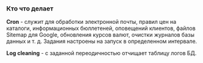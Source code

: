 ### Кто что делает

**Cron** - служит для обработки электронной почты, правил цен на каталоги, информационных бюллетеней, оповещений клиентов, файлов Sitemap для Google, обновления курсов валют, очистки журналов базы данных и т. д.
Задания настроены на запуск в определенном интервале.

**Log cleaning** - с заданной переодичностью отчищает таблицу логов БД.
